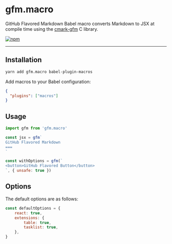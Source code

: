 gfm.macro
===

GitHub Flavored Markdown Babel macro converts Markdown to JSX at compile time using the [cmark-gfm](https://github.com/github/cmark-gfm) C library.

[![npm][npm-image]][npm-url]

---

Installation
---

```sh
yarn add gfm.macro babel-plugin-macros
```

Add macros to your Babel configuration:

```json
{
  "plugins": ["macros"]
}
```

Usage
---

```javascript
import gfm from 'gfm.macro'

const jsx = gfm`
GitHub Flavored Markdown
===
`

const withOptions = gfm(`
<button>GitHub Flavored Button</button>
`, { unsafe: true })
```

Options
---

The default options are as follows:

```javascript
const defaultOptions = {
    react: true,
    extensions: {
        table: true,
        tasklist: true,
    },
}
```

[npm-image]: https://img.shields.io/npm/v/gfm.macro.svg?style=flat-square
[npm-url]: https://www.npmjs.com/package/gfm.macro
